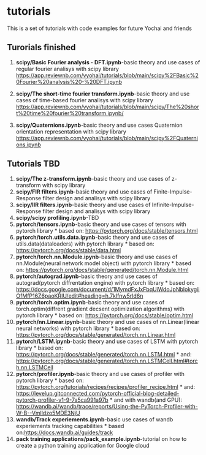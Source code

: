 # tutorials

 This is a set of tutorials with code examples for future Yochai and friends
 
 ## Turorials finished
 1. **scipy/Basic Fourier analysis - DFT.ipynb**-basic theory and use cases of regular fourier analisys with scipy library
https://app.reviewnb.com/vyohai/tutorials/blob/main/scipy%2FBasic%20Fourier%20analysis%20-%20DFT.ipynb

 2. **scipy/The short-time fourier transform.ipynb**-basic theory and use cases of time-based fourier analisys with scipy library
 https://app.reviewnb.com/vyohai/tutorials/blob/main/scipy/The%20short%20time%20fourier%20transform.ipynb/
 
 3. **scipy/Quaternions.ipynb**-basic theory and use cases Quaternion orientation representation with scipy library
https://app.reviewnb.com/vyohai/tutorials/blob/main/scipy%2FQuaternions.ipynb

## Tutorials TBD
1. **scipy/The z-transform.ipynb**-basic theory and use cases of z-transform with scipy library
2. **scipy/FIR filters.ipynb**-basic theory and use cases of Finite-Impulse-Response filter design and analisys with scipy library
3. **scipy/IIR filters.ipynb**-basic theory and use cases of Infinite-Impulse-Response filter design and analisys with scipy library
4. **scipy/scipy profiling.ipynb**-TBD
5. **pytorch/tensors.ipynb**-basic theory and use cases of tensors with pytorch library
		* based on: https://pytorch.org/docs/stable/tensors.html
6. **pytorch/torch.utils.data.ipynb**-basic theory and use cases of utils.data(dataloaders) with pytorch library
		* based on: https://pytorch.org/docs/stable/data.html
7. **pytorch/torch.nn.Module.ipynb**-basic theory and use cases of nn.Module(neural network model object) with pytorch library
		* based on: https://pytorch.org/docs/stable/generated/torch.nn.Module.html
8. **pytorch/autograd.ipynb**-basic theory and use cases of autograd(pytorch diffrentation engine) with pytorch library
		* based on: https://docs.google.com/document/d/1MymdFxJxFbqUiWdoJpNblokygiiOfMfP16Z6paoKRIU/edit#heading=h.7klfnw5rld6n
9. **pytorch/torch.optim.ipynb**-basic theory and use cases of torch.optim(diffrent gradient decsent optimization algorithms) with pytorch library
		* based on: https://pytorch.org/docs/stable/optim.html
10. **pytorch/nn.Linear.ipynb**-basic theory and use cases of nn.Linear(linear neural networks) with pytorch library
		* based on: https://pytorch.org/docs/stable/generated/torch.nn.Linear.html
11. **pytorch/LSTM.ipynb**-basic theory and use cases of LSTM with pytorch library
		* based on: https://pytorch.org/docs/stable/generated/torch.nn.LSTM.html
		* and: https://pytorch.org/docs/stable/generated/torch.nn.LSTMCell.html#torch.nn.LSTMCell
12. **pytorch/profiler.ipynb**-basic theory and use cases of profiler with pytorch library
		* based on: https://pytorch.org/tutorials/recipes/recipes/profiler_recipe.html
		* and: https://levelup.gitconnected.com/pytorch-official-blog-detailed-pytorch-profiler-v1-9-7a5ca991a97b
		* and with wandb(and GPU): https://wandb.ai/wandb/trace/reports/Using-the-PyTorch-Profiler-with-W-B--Vmlldzo5MDE3NjU
13. **wandb/Track experiements.ipynb**-basic use cases of wandb experiements tracking capabilities
		* based on:https://docs.wandb.ai/guides/track
14. **pack training applications/pack_example.ipynb**-tutorial on how to create a python training application for Google cloud

